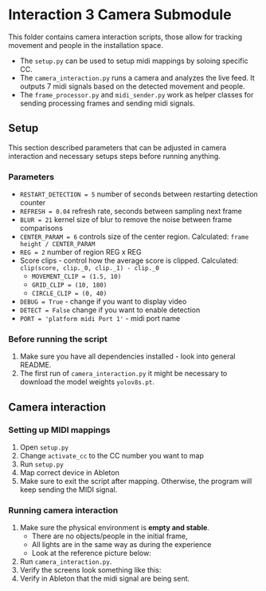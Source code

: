 # Interaction 3 Camera Submodule
This folder contains camera interaction scripts, those allow for tracking movement and people in the installation space.
* The `setup.py` can be used to setup midi mappings by soloing specific CC.
* The `camera_interaction.py` runs a camera and analyzes the live feed. It outputs 7 midi signals based on the detected movement and people.
* The `frame_processor.py` and `midi_sender.py` work as helper classes for sending processing frames and sending midi signals.

## Setup
This section described parameters that can be adjusted in camera interaction and necessary setups steps before running anything.

### Parameters

* `RESTART_DETECTION = 5`
number of seconds between restarting detection counter
* `REFRESH = 0.04`
  refresh rate, seconds between sampling next frame
* `BLUR = 21` kernel size of blur to remove the noise between frame comparisons
* `CENTER_PARAM = 6` controls size of the center region. Calculated: `frame height / CENTER_PARAM`
* `REG = 2` number of region REG x REG
* Score clips - control how the average score is clipped. Calculated: `clip(score, clip._0, clip._1) - clip._0`
  * `MOVEMENT_CLIP = (1.5, 10)`
  * `GRID_CLIP = (10, 180)`
  * `CIRCLE_CLIP = (0, 40)`
* `DEBUG = True` - change if you want to display video
* `DETECT = False` change if you want to enable detection
* `PORT = 'platform midi Port 1'` - midi port name

### Before running the script
1. Make sure you have all dependencies installed - look into general README.
2. The first run of `camera_interaction.py` it might be necessary to download the model weights `yolov8s.pt`. 

## Camera interaction
### Setting up MIDI mappings
1. Open `setup.py`
1. Change `activate_cc` to the CC number you want to map
2. Run `setup.py`
3. Map correct device in Ableton
4. Make sure to exit the script after mapping. Otherwise, the program will keep sending the MIDI signal. 

### Running camera interaction
1. Make sure the physical environment is **empty and stable**.
   * There are no objects/people in the initial frame, 
   * All lights are in the same way as during the experience
   * Look at the reference picture below:
2. Run `camera_interaction.py`. 
3. Verify the screens look something like this:
4. Verify in Ableton that the midi signal are being sent.



